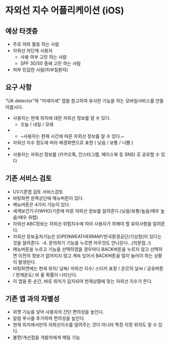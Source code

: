# 자외선 지수 어플리케이션 (iOS) 

## 예상 타겟층
- 주로 야외 활동 하는 사람
- 자외선 차단제 사용자
    - 사용 여부 고민 하는 사람
    - SPF 30/50 중에 고민 하는 사람
- 피부 민감한 사람(피부질환자)

## 요구 사항
“UA detector”와 “미세미세” 앱을 참고하여 유사한 기능을 하는 모바일서비스를 만들어봅시다.

- 사용자는 현재 위치에 대한 자외선 정보를 알 수 있다.
  - 오늘 / 내일 / 모래
- - ~사용자는 현재 시간에 따른 자외선 정보를 알 수 있다.~
- 자외선 지수 정도에 따라 배경화면으로 표현 ( 낮음 / 보통 / 나쁨 )
- 
- 사용자는 자외선 정보를 (카카오톡, 인스타그램, 페이스북 등 SNS) 로 공유할 수 있다

## 기존 서비스 검토
- UV기존앱 검토 서비스검토
- 바탕화면 왼쪽상단에 메뉴버튼이 있다.
- 메뉴버튼은 4가지 기능이 있다.
- 세계보건기구(WHO)기준에 따른 자외선 정보를 알려준다.(낮음/보통/높음/매우 높음/매우 위험)
- 자외선 ABC정보는 자외선 위험지수에 따라 사용자가 취해야 할 유의사항을 알려준다.
- 자외선 정보출처기능은 [OPENWEATHERMAP/한국환경공단/기상청]이 있다는 것을 알려준다.
-4. 문의하기 기능을 누르면 아무것도 안나온다…(의문점..!)
- 메뉴버튼을 누르고 기능을 선택하였을 경우마다 BACK버튼을 누르지 않고 선택하면 이전의 정보가 없어지지 않고 계속 있어서 BACK버튼을 많이 눌러야 하는 상황이 발생된다. 
- 바탕화면에는 현재 위치/ 날짜/ 자외선 지수/ 스티커 표정 / 온르의 날씨 / 공유버튼 / 현재온도/ 비 올 확률이 나타난다. 
- 이 앱을 튼 순간, 바로 위치가 감지되어 현재상황에 맞는 자외선 지수가 뜬다.

## 기존 앱 과의 차별성
- 위젯 기능을 넣어 사용자의 간단 편의성을 높인다.
- 알람 푸시를 추가하여 편의성을 높인다.
- 현재 위치에서만의 자외선지수를 알려주는 것이 아니라 특정 지정 위치도 알 수 있다.
- 불편/개선점을 개발자에게 메일 기능
